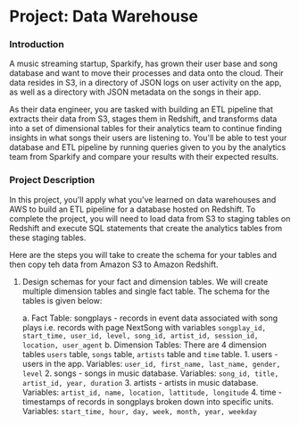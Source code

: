 # Project: Data Warehouse

### Introduction

A music streaming startup, Sparkify, has grown their user base and song database and want to move their processes and data onto the cloud. Their data resides in S3, in a directory of JSON logs on user activity on the app, as well as a directory with JSON metadata on the songs in their app.

As their data engineer, you are tasked with building an ETL pipeline that extracts their data from S3, stages them in Redshift, and transforms data into a set of dimensional tables for their analytics team to continue finding insights in what songs their users are listening to. You'll be able to test your database and ETL pipeline by running queries given to you by the analytics team from Sparkify and compare your results with their expected results.


### Project Description

In this project, you'll apply what you've learned on data warehouses and AWS to build an ETL pipeline for a database hosted on Redshift. To complete the project, you will need to load data from S3 to staging tables on Redshift and execute SQL statements that create the analytics tables from these staging tables.

Here are the steps you will take to create the schema for your tables and then copy teh data from Amazon S3 to Amazon Redshift. 

1. Design schemas for your fact and dimension tables. We will create multiple dimension tables and single fact table. The schema for the tables is given below:

    a. Fact Table: songplays - records in event data associated with song plays i.e. records with page NextSong with variables `songplay_id, start_time, user_id, level, song_id, artist_id, session_id, location, user_agent`
    b. Dimension Tables: There are 4 dimension tables `users` table, `songs` table, `artists` table and `time` table.
        1. users - users in the app. Variables: `user_id, first_name, last_name, gender, level`
        2. songs - songs in music database. Variables: `song_id, title, artist_id, year, duration`
        3. artists - artists in music database. Variables: `artist_id, name, location, lattitude, longitude`
        4. time - timestamps of records in songplays broken down into specific units. Variables: `start_time, hour, day, week, month, year, weekday`
        



